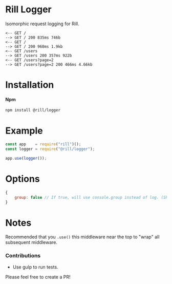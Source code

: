 # Rill Logger
Isomorphic request logging for Rill.

```console
<-- GET /
--> GET / 200 835ms 746b
<-- GET /
--> GET / 200 960ms 1.9kb
<-- GET /users
--> GET /users 200 357ms 922b
<-- GET /users?page=2
--> GET /users?page=2 200 466ms 4.66kb
```

# Installation

#### Npm
```console
npm install @rill/logger
```

# Example

```javascript
const app    = require("rill")();
const logger = require("@rill/logger");

app.use(logger());
```

# Options

```js
{
	group: false // If true, will use console.group instead of log. (Shims in node)
}
```

# Notes
Recommended that you `.use()` this middleware near the top to "wrap" all subsequent middleware.


### Contributions

* Use gulp to run tests.

Please feel free to create a PR!
